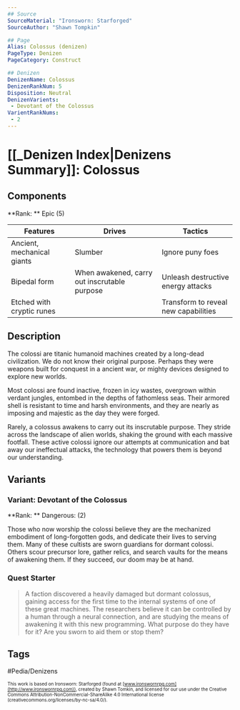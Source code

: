 ```yaml
---
## Source
SourceMaterial: "Ironsworn: Starforged"
SourceAuthor: "Shawn Tompkin"

## Page
Alias: Colossus (denizen)
PageType: Denizen
PageCategory: Construct

## Denizen
DenizenName: Colossus
DenizenRankNum: 5
Disposition: Neutral
DenizenVarients:
 - Devotant of the Colossus
VarientRankNums:
 - 2
---
```

# [[_Denizen Index|Denizens Summary]]: Colossus
## Components
**Rank: ** Epic (5)

| Features | Drives | Tactics |
| --- | --- | --- |
| Ancient, mechanical giants | Slumber | Ignore puny foes |
| Bipedal form | When awakened, carry out inscrutable purpose | Unleash destructive energy attacks |
| Etched with cryptic runes |  | Transform to reveal new capabilities |

## Description
The colossi are titanic humanoid machines created by a long-dead civilization. We do not know their original purpose. Perhaps they were weapons built for conquest in a ancient war, or mighty devices designed to explore new worlds.

Most colossi are found inactive, frozen in icy wastes, overgrown within verdant jungles, entombed in the depths of fathomless seas. Their armored shell is resistant to time and harsh environments, and they are nearly as imposing and majestic as the day they were forged.

Rarely, a colossus awakens to carry out its inscrutable purpose. They stride across the landscape of alien worlds, shaking the ground with each massive footfall. These active colossi ignore our attempts at communication and bat away our ineffectual attacks, the technology that powers them is beyond our understanding.

## Variants
### Variant: Devotant of the Colossus
**Rank: ** Dangerous: (2)

Those who now worship the colossi believe they are the mechanized embodiment of long-forgotten gods, and dedicate their lives to serving them. Many of these cultists are sworn guardians for dormant colossi. Others scour precursor lore, gather relics, and search vaults for the means of awakening them. If they succeed, our doom may be at hand.

### Quest Starter
> A faction discovered a heavily damaged but dormant colossus, gaining access for the first time to the internal systems of one of these great machines. The researchers believe it can be controlled by a human through a neural connection, and are studying the means of awakening it with this new programming. What purpose do they have for it? Are you sworn to aid them or stop them?

## Tags
#Pedia/Denizens


<font size=-2>This work is based on Ironsworn: Starforged (found at [www.ironswornrpg.com](http://www.ironswornrpg.com)), created by Shawn Tomkin, and licensed for our use under the Creative Commons Attribution-NonCommercial-ShareAlike 4.0 International license  (creativecommons.org/licenses/by-nc-sa/4.0/).</font>